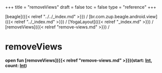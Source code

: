 +++
title = "removeViews"
draft = false
toc = false
type = "reference"
+++

[beagle]({{< relref "../../_index.md" >}}) / [br.com.zup.beagle.android.view]({{< relref "../_index.md" >}}) / [YogaLayout]({{< relref "_index.md" >}}) / [removeViews]({{< relref "remove-views.md" >}}) / 



# removeViews  
  
<b><b>open fun [removeViews]({{< relref "remove-views.md" >}})(start: [Int](https://kotlinlang.org/api/latest/jvm/stdlib/kotlin/-int/index.html), count: [Int](https://kotlinlang.org/api/latest/jvm/stdlib/kotlin/-int/index.html))</b></b>  



